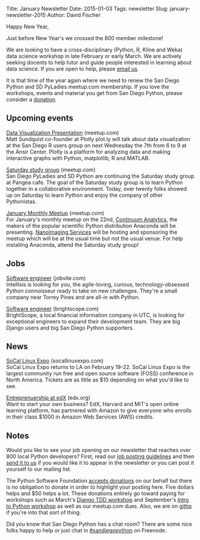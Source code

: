 Title: January Newsletter
Date: 2015-01-03
Tags: newsletter
Slug: january-newsletter-2015
Author: David Fischer


Happy New Year,

Just before New Year's we crossed the 800 member milestone!

We are looking to have a cross-disciplinary (Python, R, Kline and Weka)
data science workshop in late February or early March. We are actively seeking
docents to help tutor and guide people interested in learning about data
science. If you are open to help, please [email us][email-us].

[email-us]: mailto:sandiegopython@gmail.com

It is that time of the year again where we need to renew the San Diego
Python and SD PyLadies meetup.com membership. If you love the workshops,
events and material you get from San Diego Python, please consider a
[donation][].

[donation]: https://psfmember.org/civicrm/contribute/transact?reset=1&id=9


Upcoming events
---------------

[Data Visualization Presentation][data-viz] (meetup.com) <br />
Matt Sundquist co-founder at Plotly plot.ly will talk about data
visualization at the San Diego R users group on next Wednesday the 7th
from 6 to 9 at the Ansir Center. Plotly is a platform for analyzing data and
making interactive graphs with Python, matplotlib, R and MATLAB.

[data-viz]: http://www.meetup.com/San-Diego-Data-Science-R-Users-Group/


[Saturday study group][saturday-meetup] (meetup.com) <br />
San Diego PyLadies and SD Python are continuing the Saturday study group
at Pangea cafe. The goal of the Saturday study group is to learn Python
together in a collaborative environment. Today, over twenty folks showed
up on Saturday to learn Python and enjoy the company of other Pythonistas.

[saturday-meetup]: http://www.meetup.com/pythonsd/events/219343439/


[January Monthly Meetup][january-meetup] (meetup.com) <br />
For January's monthly meetup on the 22nd, [Continuum Analytics][], the makers
of the popular scientific Python distribution Anaconda will be presenting.
[NanoImaging Services][nanoimaging-services] will be hosting and sponsoring
the meetup which will be at the usual time but not the usual venue. For help
installing Anaconda, attend the Saturday study group!

[january-meetup]: http://www.meetup.com/pythonsd/events/219205663/
[Continuum Analytics]: http://continuum.io
[nanoimaging-services]: http://www.nanoimagingservices.com/



Jobs
----

[Software engineer][software-engineer] (jobvite.com) <br />
Intellisis is looking for you, the agile-loving, curious, technology-obsessed
Python connoisseur ready to take on new challenges. They're a small company
near Torrey Pines and are all-in with Python.

[software-engineer]: http://hire.jobvite.com/CompanyJobs/Careers.aspx?c=q8O9VfwK&s=Intellisis&nl=1&page=Job%20Description&j=o7MKZfwm


[Software engineer][bs-software-engineer] (brightscope.com) <br />
BrightScope, a local financial information company in UTC, is looking for
exceptional engineers to expand their development team. They are big Django
users and big San Diego Python supporters.

[bs-software-engineer]: http://www.brightscope.com/about/careers/#job_Senior_Software_Engineer


News
----

[SoCal Linux Expo][socal-linux] (socallinuxexpo.com) <br />
SoCal Linux Expo returns to LA on February 19-22. SoCal Linux Expo is the
largest community run free and open source software (FOSS) conference in
North America. Tickets are as little as $10 depending on what you'd like to
see.

[socal-linux]: http://www.socallinuxexpo.org/scale/13x


[Entreprenuership at edX][entreprenuership-101] (edx.org) <br />
Want to start your own business? EdX, Harvard and MIT's open online learning
platform, has partnered with Amazon to give everyone who enrolls in their
class $1000 in Amazon Web Services (AWS) credits.

[entreprenuership-101]: https://www.edx.org/AWS-activate



Notes
-----


Would you like to see your job opening on our newsletter that reaches over
800 local Python developers? First, read our
[job posting guidelines][job-guidelines] and then [send it to us][send-it]
if you would like it to appear in the newsletter or you can post it
yourself to our mailing list.

The Python Software Foundation [accepts donations][accepts-donations] on our
behalf but there is no obligation to donate in order to highlight your
posting here. Five dollars helps and $50 helps a lot. These donations entirely
go toward paying for workshops such as March's
[Django TDD workshop][django-workshop] and September's
[Intro to Python workshop][intro-workshop] as well as our meetup.com dues.
Also, we are on [gittip][] if you're into that sort of thing.

[send-it]: mailto:sandiegopython@gmail.com
[job-guidelines]: http://pythonsd.org/pages/job-posting-guidelines.html
[accepts-donations]: https://psfmember.org/civicrm/contribute/transact?reset=1&id=9
[gittip]: https://www.gittip.com/sandiegopython/
[django-workshop]: http://www.meetup.com/pythonsd/events/164679962/
[intro-workshop]: http://www.meetup.com/pythonsd/events/199295402/


Did you know that San Diego Python has a chat room? There are some nice
folks happy to help or just chat in [#sandiegopython][irc] on Freenode.

[irc]: http://pythonsd.org/pages/chat-room.html
